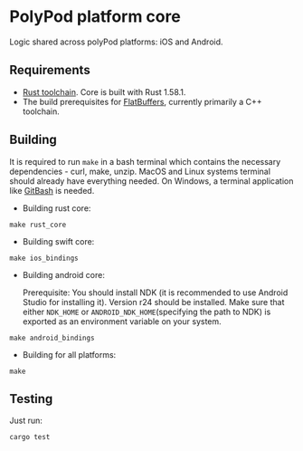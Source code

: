 # PolyPod platform core

Logic shared across polyPod platforms: iOS and Android.

## Requirements

-   [Rust toolchain](https://www.rust-lang.org/tools/install). Core is built with Rust 1.58.1.
-   The build prerequisites for [FlatBuffers](https://github.com/google/flatbuffers), currently primarily a C++ toolchain.

## Building

It is required to run `make` in a bash terminal which contains the necessary
dependencies - curl, make, unzip. MacOS and Linux systems terminal should
already have everything needed. On Windows, a terminal application like
[GitBash](https://gitforwindows.org) is needed.

- Building rust core:
```
make rust_core
```

- Building swift core:
```
make ios_bindings
```

- Building android core:

    Prerequisite: You should install NDK (it is recommended to use Android Studio for installing it). Version r24 should be installed. Make sure that either `NDK_HOME` or `ANDROID_NDK_HOME`(specifying the path to NDK) is exported as an environment variable on your system.

```shell
make android_bindings
```

- Building for all platforms:

```shell
make
```

## Testing

Just run:

    cargo test
